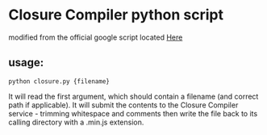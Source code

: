 Closure Compiler python script 
==============================

modified from the official google script located [Here](http://code.google.com/closure/compiler/docs/api-tutorial1.html) 

usage:
-------

```python closure.py {filename}```

It will read the first argument, which should contain a filename (and correct path if applicable). It will submit the contents to the Closure Compiler service - trimming whitespace and comments then write the file back to its calling directory with a .min.js extension.


